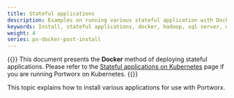 ```yaml
---
title: Stateful applications
description: Examples on running various stateful application with Docker using Portworx
keywords: Install, stateful applications, docker, hadoop, sql server, microsoft, redis
weight: 4
series: px-docker-post-install
---
```


{{<info>}}
This document presents the **Docker** method of deploying stateful applications. Please refer to the [Stateful applications on Kubernetes](/portworx-install-with-kubernetes/application-install-with-kubernetes/) page if you are running Portworx on Kubernetes.
{{</info>}}

This topic explains how to install various applications for use with Portworx.
